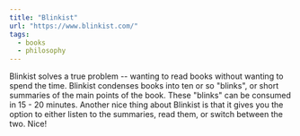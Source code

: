 ```yaml
---
title: "Blinkist"
url: "https://www.blinkist.com/"
tags:
  - books
  - philosophy
---
```


Blinkist solves a true problem -- wanting to read books without wanting to spend the time. Blinkist condenses books into ten or so "blinks", or short summaries of the main points of the book. These "blinks" can be consumed in 15 - 20 minutes. Another nice thing about Blinkist is that it gives you the option to either listen to the summaries, read them, or switch between the two. Nice!
